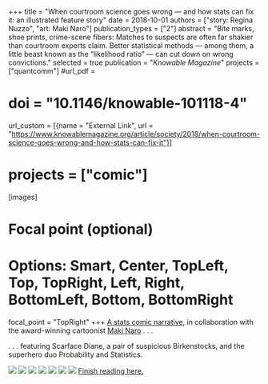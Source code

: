 +++
title = "When courtroom science goes wrong — and how stats can fix it: an illustrated feature story"
date = 2018-10-01
authors = ["story: Regina Nuzzo", "art: Maki Naro"]
publication_types = ["2"]
abstract = "Bite marks, shoe prints, crime-scene fibers: Matches to suspects are often far shakier than courtroom experts claim. Better statistical methods — among them, a little beast known as the “likelihood ratio” — can cut down on wrong convictions."
selected = true
publication = "*Knowable Magazine*"
projects = ["quantcomm"]
#url_pdf =
# doi = "10.1146/knowable-101118-4"
url_custom = [{name = "External Link", url = "https://www.knowablemagazine.org/article/society/2018/when-courtroom-science-goes-wrong-and-how-stats-can-fix-it"}]
# projects = ["comic"]
[images]

  # Focal point (optional)
  # Options: Smart, Center, TopLeft, Top, TopRight, Left, Right, BottomLeft, Bottom, BottomRight
  focal_point = "TopRight"
+++
[A stats comic narrative](https://www.knowablemagazine.org/article/society/2018/when-courtroom-science-goes-wrong-and-how-stats-can-fix-it), in collaboration with the award-winning cartoonist [Maki Naro](https://twitter.com/sciencecomic) . . .

. . . featuring Scarface Diane, a pair of suspicious Birkenstocks, and the superhero duo Probability and Statistics.

![](https://www.knowablemagazine.org/sites/default/files/articles/167/court-forensics-comic-01-1_1.png)
![](https://www.knowablemagazine.org/sites/default/files/articles/167/court-forensics-comic-01-2_1.png)
![](https://www.knowablemagazine.org/sites/default/files/articles/167/court-forensics-comic-02-1_1.png)
![](https://www.knowablemagazine.org/sites/default/files/articles/167/court-forensics-comic-03-1_1.png)
![](https://www.knowablemagazine.org/sites/default/files/articles/167/court-forensics-comic-03-2_1.png)
![](https://www.knowablemagazine.org/sites/default/files/articles/167/court-forensics-comic-04-1_1.png)
![](https://www.knowablemagazine.org/sites/default/files/articles/167/court-forensics-comic-04-2_1.png)
[Finish reading here.](https://www.knowablemagazine.org/article/society/2018/when-courtroom-science-goes-wrong-and-how-stats-can-fix-it)
